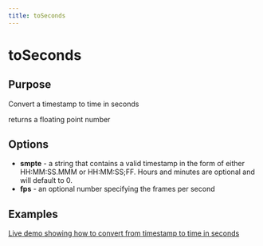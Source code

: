 ```yaml
---
title: toSeconds
---
```

# toSeconds #

## Purpose ##

Convert a timestamp to time in seconds

returns a floating point number

## Options ##

* **smpte** - a string that contains a valid timestamp in the form of either HH:MM:SS.MMM or HH:MM:SS;FF. Hours and minutes are optional and will default to 0.
* **fps** - an optional number specifying the frames per second

## Examples ##

[Live demo showing how to convert from timestamp to time in seconds](http://jsfiddle.net/popcornjs/dBpLB/)
